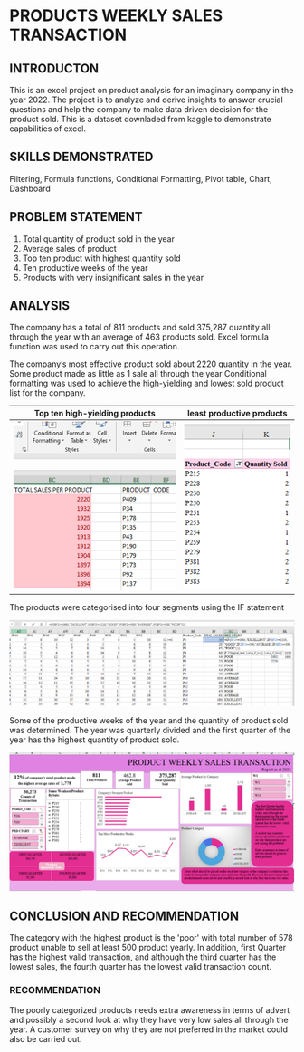 # PRODUCTS WEEKLY SALES TRANSACTION
## INTRODUCTON
This is an excel project on product analysis for an imaginary company in the year 2022. The project is to analyze and derive insights to answer crucial questions and help the company to make data driven decision for the product sold. This is a dataset downladed from kaggle to demonstrate capabilities of excel.

## SKILLS DEMONSTRATED
Filtering, Formula functions, Conditional Formatting, Pivot table, Chart, Dashboard

## PROBLEM STATEMENT
1. Total quantity of product sold in the year
2. Average sales of product
3. Top ten product with highest quantity sold
4. Ten productive weeks of the year
5. Products with very insignificant sales in the year

## ANALYSIS
The company has a total of 811 products and sold 375,287 quantity all through the year with an average of 463 products sold. Excel formula function was used to carry out this operation.

The company’s most effective product sold about 2220 quantity in the year. 
Some product made as little as 1 sale all through the year 
Conditional formatting was used to achieve the high-yielding and lowest sold product list for the company. 

Top ten high-yielding products          |   least productive products
:--------------------------------------:|:----------------------------:
  ![](TOP_product.png)                  |         ![](least_products.png)

The products were categorised into four segments using the IF statement

![](IF_statement.png) 

Some of the productive weeks of the year and the quantity of product sold was determined. The year was quarterly divided and the first quarter of the year has the highest quantity of product sold.

![](dashboard.png)

## CONCLUSION AND RECOMMENDATION
The category with the highest product is the 'poor' with total number of 578 product unable to sell at least 500 product yearly. In addition, first Quarter has the highest valid transaction, and although the third quarter has the lowest sales, the fourth quarter has the lowest valid transaction count. 

### RECOMMENDATION
The poorly categorized products needs extra awareness in terms of advert and possibly a second look at why they have very low sales all through the year. A customer survey on why they are not preferred in the market could also be carried out. 

